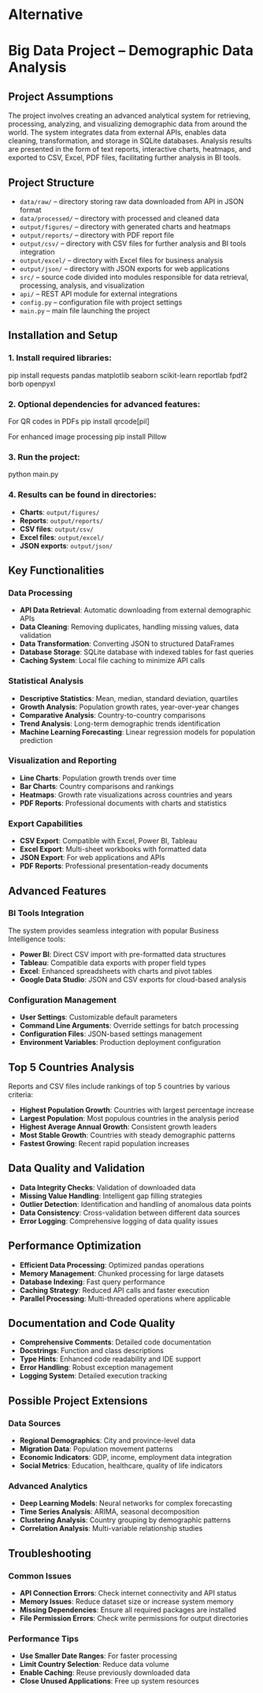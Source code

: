 # Alternative

# Big Data Project – Demographic Data Analysis

## Project Assumptions
The project involves creating an advanced analytical system for retrieving, processing, analyzing, and visualizing demographic data from around the world. The system integrates data from external APIs, enables data cleaning, transformation, and storage in SQLite databases. Analysis results are presented in the form of text reports, interactive charts, heatmaps, and exported to CSV, Excel, PDF files, facilitating further analysis in BI tools.

## Project Structure
- `data/raw/` – directory storing raw data downloaded from API in JSON format
- `data/processed/` – directory with processed and cleaned data
- `output/figures/` – directory with generated charts and heatmaps
- `output/reports/` – directory with PDF report file
- `output/csv/` – directory with CSV files for further analysis and BI tools integration
- `output/excel/` – directory with Excel files for business analysis
- `output/json/` – directory with JSON exports for web applications
- `src/` – source code divided into modules responsible for data retrieval, processing, analysis, and visualization
- `api/` – REST API module for external integrations
- `config.py` – configuration file with project settings
- `main.py` – main file launching the project

## Installation and Setup

### 1. Install required libraries:
pip install requests pandas matplotlib seaborn scikit-learn reportlab fpdf2 borb openpyxl

### 2. Optional dependencies for advanced features:
For QR codes in PDFs
pip install qrcode[pil]

For enhanced image processing
pip install Pillow

### 3. Run the project:
python main.py

### 4. Results can be found in directories:
- **Charts**: `output/figures/`
- **Reports**: `output/reports/`
- **CSV files**: `output/csv/`
- **Excel files**: `output/excel/`
- **JSON exports**: `output/json/`

## Key Functionalities

### Data Processing
- **API Data Retrieval**: Automatic downloading from external demographic APIs
- **Data Cleaning**: Removing duplicates, handling missing values, data validation
- **Data Transformation**: Converting JSON to structured DataFrames
- **Database Storage**: SQLite database with indexed tables for fast queries
- **Caching System**: Local file caching to minimize API calls

### Statistical Analysis
- **Descriptive Statistics**: Mean, median, standard deviation, quartiles
- **Growth Analysis**: Population growth rates, year-over-year changes
- **Comparative Analysis**: Country-to-country comparisons
- **Trend Analysis**: Long-term demographic trends identification
- **Machine Learning Forecasting**: Linear regression models for population prediction

### Visualization and Reporting
- **Line Charts**: Population growth trends over time
- **Bar Charts**: Country comparisons and rankings
- **Heatmaps**: Growth rate visualizations across countries and years
- **PDF Reports**: Professional documents with charts and statistics

### Export Capabilities
- **CSV Export**: Compatible with Excel, Power BI, Tableau
- **Excel Export**: Multi-sheet workbooks with formatted data
- **JSON Export**: For web applications and APIs
- **PDF Reports**: Professional presentation-ready documents

## Advanced Features

### BI Tools Integration
The system provides seamless integration with popular Business Intelligence tools:

- **Power BI**: Direct CSV import with pre-formatted data structures
- **Tableau**: Compatible data exports with proper field types
- **Excel**: Enhanced spreadsheets with charts and pivot tables
- **Google Data Studio**: JSON and CSV exports for cloud-based analysis

### Configuration Management
- **User Settings**: Customizable default parameters
- **Command Line Arguments**: Override settings for batch processing
- **Configuration Files**: JSON-based settings management
- **Environment Variables**: Production deployment configuration

## Top 5 Countries Analysis
Reports and CSV files include rankings of top 5 countries by various criteria:

- **Highest Population Growth**: Countries with largest percentage increase
- **Largest Population**: Most populous countries in the analysis period
- **Highest Average Annual Growth**: Consistent growth leaders
- **Most Stable Growth**: Countries with steady demographic patterns
- **Fastest Growing**: Recent rapid population increases

## Data Quality and Validation
- **Data Integrity Checks**: Validation of downloaded data
- **Missing Value Handling**: Intelligent gap filling strategies
- **Outlier Detection**: Identification and handling of anomalous data points
- **Data Consistency**: Cross-validation between different data sources
- **Error Logging**: Comprehensive logging of data quality issues

## Performance Optimization
- **Efficient Data Processing**: Optimized pandas operations
- **Memory Management**: Chunked processing for large datasets
- **Database Indexing**: Fast query performance
- **Caching Strategy**: Reduced API calls and faster execution
- **Parallel Processing**: Multi-threaded operations where applicable

## Documentation and Code Quality
- **Comprehensive Comments**: Detailed code documentation
- **Docstrings**: Function and class descriptions
- **Type Hints**: Enhanced code readability and IDE support
- **Error Handling**: Robust exception management
- **Logging System**: Detailed execution tracking

## Possible Project Extensions

### Data Sources
- **Regional Demographics**: City and province-level data
- **Migration Data**: Population movement patterns
- **Economic Indicators**: GDP, income, employment data integration
- **Social Metrics**: Education, healthcare, quality of life indicators

### Advanced Analytics
- **Deep Learning Models**: Neural networks for complex forecasting
- **Time Series Analysis**: ARIMA, seasonal decomposition
- **Clustering Analysis**: Country grouping by demographic patterns
- **Correlation Analysis**: Multi-variable relationship studies

## Troubleshooting

### Common Issues
- **API Connection Errors**: Check internet connectivity and API status
- **Memory Issues**: Reduce dataset size or increase system memory
- **Missing Dependencies**: Ensure all required packages are installed
- **File Permission Errors**: Check write permissions for output directories

### Performance Tips
- **Use Smaller Date Ranges**: For faster processing
- **Limit Country Selection**: Reduce data volume
- **Enable Caching**: Reuse previously downloaded data
- **Close Unused Applications**: Free up system resources
